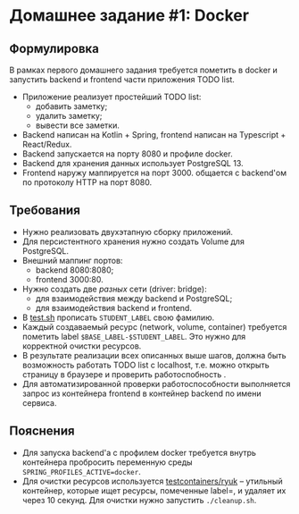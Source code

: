 # Домашнее задание #1: Docker

## Формулировка

В рамках первого домашнего задания требуется пометить в docker и запустить backend и frontend части приложения TODO list.

* Приложение реализует простейший TODO list:
    * добавить заметку;
    * удалить заметку;
    * вывести все заметки.
* Backend написан на Kotlin + Spring, frontend написан на Typescript + React/Redux.
* Backend запускается на порту 8080 и профиле docker.
* Backend для хранения данных использует PostgreSQL 13.
* Frontend наружу маппируется на порт 3000. общается с backend'ом по протоколу HTTP на порт 8080.

## Требования

* Нужно реализовать двухэтапную сборку приложений.
* Для персистентного хранения нужно создать Volume для PostgreSQL.
* Внешний маппинг портов:
    * backend 8080:8080;
    * frontend 3000:80.
* Нужно создать две _разных_ сети (driver: bridge):
    * для взаимодействия между backend и PostgreSQL;
    * для взаимодействия backend и frontend.
* В [test.sh](test.sh) прописать `STUDENT_LABEL` свою фамилию.
* Каждый создаваемый ресурс (network, volume, container) требуется пометить label `$BASE_LABEL-$STUDENT_LABEL`.
  Это нужно для корректной очистки ресурсов.
* В результате реализации всех описанных выше шагов, должна быть возможность работать TODO list с localhost,
  т.е. можно открыть страницу в браузере и проверить работоспобность .
* Для автоматизированной проверки работоспособности выполняется запрос из контейнера frontend
  в контейнер backend по имени сервиса. 

## Пояснения
* Для запуска backend'а с профилем docker требуется внутрь контейнера пробросить переменную среды `SPRING_PROFILES_ACTIVE=docker`.
* Для очистки ресурсов используется [testcontainers/ryuk](https://github.com/testcontainers/moby-ryuk) – утильный
  контейнер, которые ищет ресурсы, помеченные label=<name>, и удаляет их через 10 секунд. Для очистки нужно запустить `./cleanup.sh`.